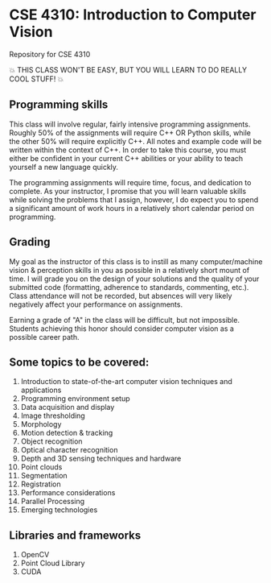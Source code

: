 # CSE 4310: Introduction to Computer Vision
Repository for CSE 4310

:boom: THIS CLASS WON'T BE EASY, BUT YOU WILL LEARN TO DO REALLY COOL STUFF! :boom:

## Programming skills
This class will involve regular, fairly intensive programming assignments. Roughly 50% of the assignments will require C++ OR Python skills, while the other 50% will require explicitly C++. All notes and example code will be written within the context of C++. In order to take this course, you must either be confident in your current C++ abilities or your ability to teach yourself a new language quickly.

The programming assignments will require time, focus, and dedication to complete. As your instructor, I promise that you will learn valuable skills while solving the problems that I assign, however, I do expect you to spend a significant amount of work hours in a relatively short calendar period on programming.

## Grading
My goal as the instructor of this class is to instill as many computer/machine vision & perception skills in you as possible in a relatively short mount of time. I will grade you on the design of your solutions and the quality of your submitted code (formatting, adherence to standards, commenting, etc.). Class attendance will not be recorded, but absences will very likely negatively affect your performance on assignments. 

Earning a grade of "A" in the class will be difficult, but not impossible. Students achieving this honor should consider computer vision as a possible career path.


## Some topics to be covered:
1. Introduction to state-of-the-art computer vision techniques and applications
2. Programming environment setup
3. Data acquisition and display
4. Image thresholding
5. Morphology
6. Motion detection & tracking
7. Object recognition
8. Optical character recognition
9. Depth and 3D sensing techniques and hardware
19. Point clouds
10. Segmentation
11. Registration
12. Performance considerations
13. Parallel Processing
14. Emerging technologies

## Libraries and frameworks
1. OpenCV
2. Point Cloud Library
3. CUDA
